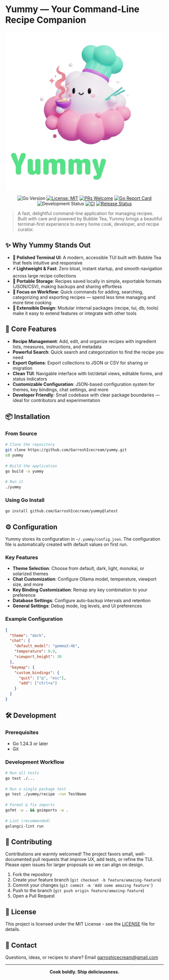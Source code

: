 # Yummy — Your Command-Line Recipe Companion

<div align="center">
  <img src="./assets/yummy_logo.svg" alt="Yummy Logo" />

  ![Go Version](https://img.shields.io/badge/Go-1.24.3-blue.svg)
  [![License: MIT](https://img.shields.io/badge/License-MIT-yellow.svg)](https://github.com/GarroshIcecream/yummy/blob/master/LICENSE)
  [![PRs Welcome](https://img.shields.io/badge/PRs-welcome-brightgreen.svg)](http://makeapullrequest.com)
  [![Go Report Card](https://goreportcard.com/badge/github.com/GarroshIcecream/yummy)](https://goreportcard.com/report/github.com/GarroshIcecream/yummy)
  ![Development Status](https://img.shields.io/badge/status-in%20development-orange.svg)
  [![CI](https://github.com/GarroshIcecream/yummy/actions/workflows/ci.yml/badge.svg)](https://github.com/GarroshIcecream/yummy/actions/workflows/ci.yml)
  [![Release Status](https://github.com/GarroshIcecream/yummy/actions/workflows/release.yml/badge.svg)](https://github.com/GarroshIcecream/yummy/actions/workflows/release.yml)
</div>

> A fast, delightful command-line application for managing recipes. Built with care and powered by Bubble Tea, Yummy brings a beautiful terminal-first experience to every home cook, developer, and recipe curator.

## ✨ Why Yummy Stands Out

- **🎨 Polished Terminal UI**: A modern, accessible TUI built with Bubble Tea that feels intuitive and responsive
- **⚡ Lightweight & Fast**: Zero bloat, instant startup, and smooth navigation across large recipe collections
- **💾 Portable Storage**: Recipes saved locally in simple, exportable formats (JSON/CSV), making backups and sharing effortless
- **🔄 Focus on Workflow**: Quick commands for adding, searching, categorizing and exporting recipes — spend less time managing and more time cooking
- **🔧 Extensible Design**: Modular internal packages (recipe, tui, db, tools) make it easy to extend features or integrate with other tools

## 🚀 Core Features

- **Recipe Management**: Add, edit, and organize recipes with ingredient lists, measures, instructions, and metadata
- **Powerful Search**: Quick search and categorization to find the recipe you need
- **Export Options**: Export collections to JSON or CSV for sharing or migration
- **Clean TUI**: Navigable interface with list/detail views, editable forms, and status indicators
- **Customizable Configuration**: JSON-based configuration system for themes, key bindings, chat settings, and more
- **Developer Friendly**: Small codebase with clear package boundaries — ideal for contributors and experimentation

## 📦 Installation

### From Source

```bash
# Clone the repository
git clone https://github.com/GarroshIcecream/yummy.git
cd yummy

# Build the application
go build -o yummy

# Run it
./yummy
```

### Using Go Install

```bash
go install github.com/GarroshIcecream/yummy@latest
```

## ⚙️ Configuration

Yummy stores its configuration in `~/.yummy/config.json`. The configuration file is automatically created with default values on first run.

### Key Features

- **Theme Selection**: Choose from default, dark, light, monokai, or solarized themes
- **Chat Customization**: Configure Ollama model, temperature, viewport size, and more
- **Key Binding Customization**: Remap any key combination to your preference
- **Database Settings**: Configure auto-backup intervals and retention
- **General Settings**: Debug mode, log levels, and UI preferences

### Example Configuration

```json
{
  "theme": "dark",
  "chat": {
    "default_model": "gemma3:4b",
    "temperature": 0.9,
    "viewport_height": 30
  },
  "keymap": {
    "custom_bindings": {
      "quit": ["q", "esc"],
      "add": ["ctrl+a"]
    }
  }
}
```

## 🛠️ Development

### Prerequisites

- Go 1.24.3 or later
- Git

### Development Workflow

```bash
# Run all tests
go test ./...

# Run a single package test
go test ./yummy/recipe -run TestName

# Format & fix imports
gofmt -w . && goimports -w .

# Lint (recommended)
golangci-lint run
```

## 🤝 Contributing

Contributions are warmly welcomed! The project favors small, well-documented pull requests that improve UX, add tests, or refine the TUI. Please open issues for larger proposals so we can align on design.

1. Fork the repository
2. Create your feature branch (`git checkout -b feature/amazing-feature`)
3. Commit your changes (`git commit -m 'Add some amazing feature'`)
4. Push to the branch (`git push origin feature/amazing-feature`)
5. Open a Pull Request

## 📄 License

This project is licensed under the MIT License - see the [LICENSE](LICENSE) file for details.

## 📧 Contact

Questions, ideas, or recipes to share? Email [garroshicecream@gmail.com](mailto:garroshicecream@gmail.com)

---

<div align="center">
  <strong>Cook boldly. Ship deliciousness.</strong>
</div>
